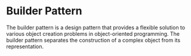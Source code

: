 # Builder Pattern
The builder pattern is a design pattern that provides a flexible solution to various object creation problems in object-oriented programming. The builder pattern separates the construction of a complex object from its representation.